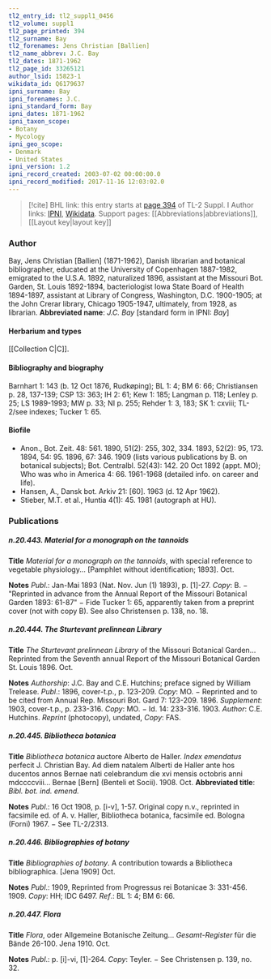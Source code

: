```yaml
---
tl2_entry_id: tl2_suppl1_0456
tl2_volume: suppl1
tl2_page_printed: 394
tl2_surname: Bay
tl2_forenames: Jens Christian [Ballien]
tl2_name_abbrev: J.C. Bay
tl2_dates: 1871-1962
tl2_page_id: 33265121
author_lsid: 15823-1
wikidata_id: Q6179637
ipni_surname: Bay
ipni_forenames: J.C.
ipni_standard_form: Bay
ipni_dates: 1871-1962
ipni_taxon_scope: 
- Botany
- Mycology
ipni_geo_scope: 
- Denmark
- United States
ipni_version: 1.2
ipni_record_created: 2003-07-02 00:00:00.0
ipni_record_modified: 2017-11-16 12:03:02.0
---
```


> [!cite] BHL link: this entry starts at [page 394](https://www.biodiversitylibrary.org/page/33265121) of TL-2 Suppl. I
> Author links: [IPNI](https://www.ipni.org/a/15823-1), [Wikidata](https://www.wikidata.org/wiki/Q6179637). Support pages: [[Abbreviations|abbreviations]], [[Layout key|layout key]]

### Author

Bay, Jens Christian \[Ballien\] (1871-1962), Danish librarian and botanical bibliographer, educated at the University of Copenhagen 1887-1982, emigrated to the U.S.A. 1892, naturalized 1896, assistant at the Missouri Bot. Garden, St. Louis 1892-1894, bacteriologist Iowa State Board of Health 1894-1897, assistant at Library of Congress, Washington, D.C. 1900-1905; at the John Crerar library, Chicago 1905-1947, ultimately, from 1928, as librarian. 
**Abbreviated name**: *J.C. Bay* \[standard form in IPNI: *Bay*\]

#### Herbarium and types

[[Collection C|C]].

#### Bibliography and biography

Barnhart 1: 143 (b. 12 Oct 1876, Rudkøping); BL 1: 4; BM 6: 66; Christiansen p. 28, 137-139; CSP 13: 363; IH 2: 61; Kew 1: 185; Langman p. 118; Lenley p. 25; LS 1989-1993; MW p. 33; NI p. 255; Rehder 1: 3, 183; SK 1: cxviii; TL-2/see indexes; Tucker 1: 65.

#### Biofile

- Anon., Bot. Zeit. 48: 561. 1890, 51(2): 255, 302, 334. 1893, 52(2): 95, 173. 1894, 54: 95. 1896, 67: 346. 1909 (lists various publications by B. on botanical subjects); Bot. Centralbl. 52(43): 142. 20 Oct 1892 (appt. MO); Who was who in America 4: 66. 1961-1968 (detailed info. on career and life).
- Hansen, A., Dansk bot. Arkiv 21: \[60\]. 1963 (d. 12 Apr 1962).
- Stieber, M.T. et al., Huntia 4(1): 45. 1981 (autograph at HU).

### Publications

##### n.20.443. Material for a monograph on the tannoids

**Title**
*Material for a monograph on the tannoids*, with special reference to vegetable physiology... \[Pamphlet without identification; 1893\]. Oct.

**Notes**
*Publ*.: Jan-Mai 1893 (Nat. Nov. Jun (1) 1893), p. \[1\]-27. *Copy*: B. − "Reprinted in advance from the Annual Report of the Missouri Botanical Garden 1893: 61-87" − Fide Tucker 1: 65, apparently taken from a preprint cover (not with copy B). See also Christensen p. 138, no. 18.

##### n.20.444. The Sturtevant prelinnean Library

**Title**
*The Sturtevant prelinnean Library* of the Missouri Botanical Garden... Reprinted from the Seventh annual Report of the Missouri Botanical Garden St. Louis 1896. Oct.

**Notes**
*Authorship*: J.C. Bay and C.E. Hutchins; preface signed by William Trelease.
*Publ*.: 1896, cover-t.p., p. 123-209. *Copy*: MO. − Reprinted and to be cited from Annual Rep. Missouri Bot. Gard 7: 123-209. 1896.
*Supplement*: 1903, cover-t.p., p. 233-316. *Copy*: MO. − Id. 14: 233-316. 1903. *Author*: C.E. Hutchins.
*Reprint* (photocopy), undated, *Copy*: FAS.

##### n.20.445. Bibliotheca botanica

**Title**
*Bibliotheca botanica* auctore Alberto de Haller. *Index emendatus* perfecit J. Christian Bay. Ad diem natalem Alberti de Haller ante hos ducentos annos Bernae nati celebrandum die xvi mensis octobris anni mdccccviii... Bernae \[Bern\] (Benteli et Socii). 1908. Oct.
**Abbreviated title**: *Bibl. bot. ind. emend.*

**Notes**
*Publ*.: 16 Oct 1908, p. \[i-v\], 1-57. Original copy n.v., reprinted in facsimile ed. of A. v. Haller, Bibliotheca botanica, facsimile ed. Bologna (Forni) 1967. − See TL-2/2313.

##### n.20.446. Bibliographies of botany

**Title**
*Bibliographies of botany*. A contribution towards a Bibliotheca bibliographica. \[Jena 1909\] Oct.

**Notes**
*Publ*.: 1909, Reprinted from Progressus rei Botanicae 3: 331-456. 1909. *Copy*: HH; IDC 6497.
*Ref*.: BL 1: 4; BM 6: 66.

##### n.20.447. Flora

**Title**
*Flora*, oder Allgemeine Botanische Zeitung... *Gesamt-Register* für die Bände 26-100. Jena 1910. Oct.

**Notes**
*Publ*.: p. \[i\]-vi, \[1\]-264. *Copy*: Teyler. − See Christensen p. 139, no. 32.

